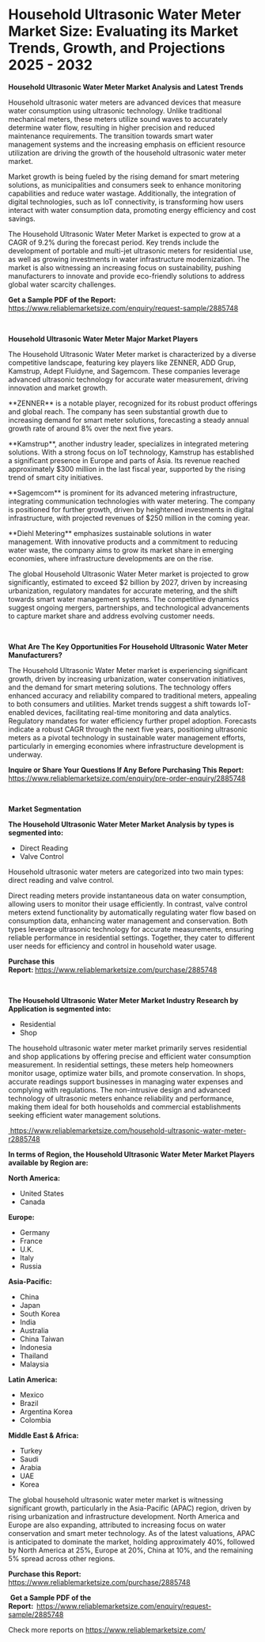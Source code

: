 <p><h1>Household Ultrasonic Water Meter Market Size: Evaluating its Market Trends, Growth, and Projections 2025 - 2032</h1></p><p><strong>Household Ultrasonic Water Meter Market Analysis and Latest Trends</strong></p>
<p><p>Household ultrasonic water meters are advanced devices that measure water consumption using ultrasonic technology. Unlike traditional mechanical meters, these meters utilize sound waves to accurately determine water flow, resulting in higher precision and reduced maintenance requirements. The transition towards smart water management systems and the increasing emphasis on efficient resource utilization are driving the growth of the household ultrasonic water meter market.</p><p>Market growth is being fueled by the rising demand for smart metering solutions, as municipalities and consumers seek to enhance monitoring capabilities and reduce water wastage. Additionally, the integration of digital technologies, such as IoT connectivity, is transforming how users interact with water consumption data, promoting energy efficiency and cost savings.</p><p>The Household Ultrasonic Water Meter Market is expected to grow at a CAGR of 9.2% during the forecast period. Key trends include the development of portable and multi-jet ultrasonic meters for residential use, as well as growing investments in water infrastructure modernization. The market is also witnessing an increasing focus on sustainability, pushing manufacturers to innovate and provide eco-friendly solutions to address global water scarcity challenges.</p></p>
<p><strong>Get a Sample PDF of the Report:&nbsp;</strong> <a href="https://www.reliablemarketsize.com/enquiry/request-sample/2885748?utm_campaign=2799&utm_medium=2&utm_source=Github&utm_content=ia&utm_term=13032025&utm_id=household-ultrasonic-water-meter">https://www.reliablemarketsize.com/enquiry/request-sample/2885748</a></p>
<p>&nbsp;</p>
<p><strong>Household Ultrasonic Water Meter Major Market Players</strong></p>
<p><p>The Household Ultrasonic Water Meter market is characterized by a diverse competitive landscape, featuring key players like ZENNER, ADD Grup, Kamstrup, Adept Fluidyne, and Sagemcom. These companies leverage advanced ultrasonic technology for accurate water measurement, driving innovation and market growth.</p><p>**ZENNER** is a notable player, recognized for its robust product offerings and global reach. The company has seen substantial growth due to increasing demand for smart meter solutions, forecasting a steady annual growth rate of around 8% over the next five years.</p><p>**Kamstrup**, another industry leader, specializes in integrated metering solutions. With a strong focus on IoT technology, Kamstrup has established a significant presence in Europe and parts of Asia. Its revenue reached approximately $300 million in the last fiscal year, supported by the rising trend of smart city initiatives.</p><p>**Sagemcom** is prominent for its advanced metering infrastructure, integrating communication technologies with water metering. The company is positioned for further growth, driven by heightened investments in digital infrastructure, with projected revenues of $250 million in the coming year.</p><p>**Diehl Metering** emphasizes sustainable solutions in water management. With innovative products and a commitment to reducing water waste, the company aims to grow its market share in emerging economies, where infrastructure developments are on the rise.</p><p>The global Household Ultrasonic Water Meter market is projected to grow significantly, estimated to exceed $2 billion by 2027, driven by increasing urbanization, regulatory mandates for accurate metering, and the shift towards smart water management systems. The competitive dynamics suggest ongoing mergers, partnerships, and technological advancements to capture market share and address evolving customer needs.</p></p>
<p>&nbsp;</p>
<p><strong>What Are The Key Opportunities For Household Ultrasonic Water Meter Manufacturers?</strong></p>
<p><p>The Household Ultrasonic Water Meter market is experiencing significant growth, driven by increasing urbanization, water conservation initiatives, and the demand for smart metering solutions. The technology offers enhanced accuracy and reliability compared to traditional meters, appealing to both consumers and utilities. Market trends suggest a shift towards IoT-enabled devices, facilitating real-time monitoring and data analytics. Regulatory mandates for water efficiency further propel adoption. Forecasts indicate a robust CAGR through the next five years, positioning ultrasonic meters as a pivotal technology in sustainable water management efforts, particularly in emerging economies where infrastructure development is underway.</p></p>
<p><strong>Inquire or Share Your Questions If Any Before Purchasing This Report:</strong> <a href="https://www.reliablemarketsize.com/enquiry/pre-order-enquiry/2885748?utm_campaign=2799&utm_medium=2&utm_source=Github&utm_content=ia&utm_term=13032025&utm_id=household-ultrasonic-water-meter">https://www.reliablemarketsize.com/enquiry/pre-order-enquiry/2885748</a></p>
<p>&nbsp;</p>
<p><strong>Market Segmentation</strong></p>
<p><strong>The Household Ultrasonic Water Meter Market Analysis by types is segmented into:</strong></p>
<p><ul><li>Direct Reading</li><li>Valve Control</li></ul></p>
<p><p>Household ultrasonic water meters are categorized into two main types: direct reading and valve control. </p><p>Direct reading meters provide instantaneous data on water consumption, allowing users to monitor their usage efficiently. In contrast, valve control meters extend functionality by automatically regulating water flow based on consumption data, enhancing water management and conservation. Both types leverage ultrasonic technology for accurate measurements, ensuring reliable performance in residential settings. Together, they cater to different user needs for efficiency and control in household water usage.</p></p>
<p><strong>Purchase this Report:&nbsp;</strong><a href="https://www.reliablemarketsize.com/purchase/2885748?utm_campaign=2799&utm_medium=2&utm_source=Github&utm_content=ia&utm_term=13032025&utm_id=household-ultrasonic-water-meter">https://www.reliablemarketsize.com/purchase/2885748</a></p>
<p>&nbsp;</p>
<p><strong>The Household Ultrasonic Water Meter Market Industry Research by Application is segmented into:</strong></p>
<p><ul><li>Residential</li><li>Shop</li></ul></p>
<p><p>The household ultrasonic water meter market primarily serves residential and shop applications by offering precise and efficient water consumption measurement. In residential settings, these meters help homeowners monitor usage, optimize water bills, and promote conservation. In shops, accurate readings support businesses in managing water expenses and complying with regulations. The non-intrusive design and advanced technology of ultrasonic meters enhance reliability and performance, making them ideal for both households and commercial establishments seeking efficient water management solutions.</p></p>
<p><a href="https://www.reliablemarketsize.com/household-ultrasonic-water-meter-r2885748?utm_campaign=2799&utm_medium=2&utm_source=Github&utm_content=ia&utm_term=13032025&utm_id=household-ultrasonic-water-meter">&nbsp;https://www.reliablemarketsize.com/household-ultrasonic-water-meter-r2885748</a></p>
<p><strong>In terms of Region, the Household Ultrasonic Water Meter Market Players available by Region are:</strong></p>
<p>
    <p> <strong> North America: </strong>
        <ul>
            <li>United States</li>
            <li>Canada</li>
        </ul>
        </p> 
    <p> <strong> Europe: </strong>
        <ul>
            <li>Germany</li>
            <li>France</li>
            <li>U.K.</li>
            <li>Italy</li>
            <li>Russia</li>
        </ul>
        </p> 
    <p> <strong> Asia-Pacific: </strong>
        <ul>
            <li>China</li>
            <li>Japan</li>
            <li>South Korea</li>
            <li>India</li>
            <li>Australia</li>
            <li>China Taiwan</li>
            <li>Indonesia</li>
            <li>Thailand</li>
            <li>Malaysia</li>
        </ul>
        </p> 
    <p> <strong> Latin America: </strong>
        <ul>
            <li>Mexico</li>
            <li>Brazil</li>
            <li>Argentina Korea</li>
            <li>Colombia</li>
        </ul>
        </p> 
    <p> <strong> Middle East & Africa: </strong>
        <ul>
            <li>Turkey</li>
            <li>Saudi</li>
            <li>Arabia</li>
            <li>UAE</li>
            <li>Korea</li>
        </ul>
    </p>
    </p>
<p><p>The global household ultrasonic water meter market is witnessing significant growth, particularly in the Asia-Pacific (APAC) region, driven by rising urbanization and infrastructure development. North America and Europe are also expanding, attributed to increasing focus on water conservation and smart meter technology. As of the latest valuations, APAC is anticipated to dominate the market, holding approximately 40%, followed by North America at 25%, Europe at 20%, China at 10%, and the remaining 5% spread across other regions.</p></p>
<p><strong>Purchase this Report: </strong><a href="https://www.reliablemarketsize.com/purchase/2885748?utm_campaign=2799&utm_medium=2&utm_source=Github&utm_content=ia&utm_term=13032025&utm_id=household-ultrasonic-water-meter">https://www.reliablemarketsize.com/purchase/2885748</a></p>
<p>&nbsp;<strong>Get a Sample PDF of the Report:&nbsp;&nbsp;</strong><a href="https://www.reliablemarketsize.com/enquiry/request-sample/2885748?utm_campaign=2799&utm_medium=2&utm_source=Github&utm_content=ia&utm_term=13032025&utm_id=household-ultrasonic-water-meter">https://www.reliablemarketsize.com/enquiry/request-sample/2885748</a></p>
<p><strong></strong></p>
<p>Check more reports on <a href="https://www.reliablemarketsize.com/?utm_campaign=2799&utm_medium=2&utm_source=Github&utm_content=ia&utm_term=13032025&utm_id=household-ultrasonic-water-meter">https://www.reliablemarketsize.com/</a></p>